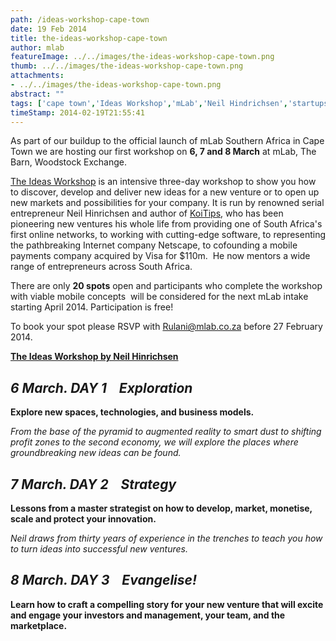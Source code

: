 ```yaml
---
path: /ideas-workshop-cape-town
date: 19 Feb 2014
title: the-ideas-workshop-cape-town
author: mlab
featureImage: ../../images/the-ideas-workshop-cape-town.png
thumb: ../../images/the-ideas-workshop-cape-town.png
attachments: 
- ../../images/the-ideas-workshop-cape-town.png
abstract: ""
tags: ['cape town','Ideas Workshop','mLab','Neil Hindrichsen','startups','The Barn']
timeStamp: 2014-02-19T21:55:41
---
```


As part of our buildup to the official launch of mLab Southern Africa in Cape Town we are hosting our first workshop on **6, 7 and 8 March** at mLab, The Barn, Woodstock Exchange.

[The Ideas Workshop](http:&#x2F;&#x2F;koistrategy.com&#x2F;the-idea-workshop) is an intensive three-day workshop to show you how to discover, develop and deliver new ideas for a new venture or to open up new markets and possibilities for your company. It is run by renowned serial entrepreneur Neil Hinrichsen and author of [KoiTips](http:&#x2F;&#x2F;koitips.com), who has been pioneering new ventures his whole life from providing one of South Africa's first online networks, to working with cutting-edge software, to representing the pathbreaking Internet company Netscape, to cofounding a mobile payments company acquired by Visa for $110m.  He now mentors a wide range of entrepreneurs across South Africa.

There are only **20 spots** open and participants who complete the workshop with viable mobile concepts  will be considered for the next mLab intake starting April 2014. Participation is free!

To book your spot please RSVP with [Rulani@mlab.co.za](mailto:rulani@mlab.co.za) before 27 February 2014.

[**The Ideas Workshop by Neil Hinrichsen**](http:&#x2F;&#x2F;koistrategy.com&#x2F;the-idea-workshop)

_6 March. DAY 1    Exploration_
-------------------------------

**Explore new spaces, technologies, and business models.**

_From the base of the pyramid to augmented reality to smart dust to shifting profit zones to the second economy, we will explore the places where groundbreaking new ideas can be found._

_7 March. DAY 2    Strategy_
----------------------------

**Lessons from a master strategist on how to develop, market, monetise, scale and protect your innovation.**

_Neil draws from thirty years of experience in the trenches to teach you how to turn ideas into successful new ventures._

_8 March. DAY 3    Evangelise!_
-------------------------------

**Learn how to craft a compelling story for your new venture that will excite and engage your investors and management, your team, and the marketplace.**


